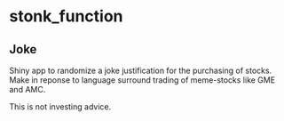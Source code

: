 # stonk_function
## Joke

Shiny app to randomize a joke justification for the purchasing of stocks. Make in reponse to language surround trading of meme-stocks like GME and AMC. 

This is not investing advice.
